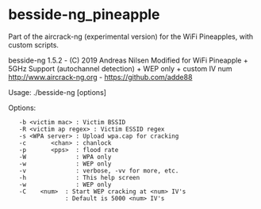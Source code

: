 # besside-ng_pineapple
Part of the aircrack-ng (experimental version) for the WiFi Pineapples, with custom scripts.

besside-ng 1.5.2 - (C) 2019 Andreas Nilsen
  Modified for WiFi Pineapple + 5GHz Support (autochannel detection) + WEP only + custom IV num
  http://www.aircrack-ng.org  -  https://github.com/adde88

  Usage: ./besside-ng [options] <interface>

  Options:

       -b <victim mac> : Victim BSSID
       -R <victim ap regex> : Victim ESSID regex
       -s <WPA server> : Upload wpa.cap for cracking
       -c       <chan> : chanlock
       -p       <pps>  : flood rate
       -W              : WPA only
       -w              : WEP only
       -v              : verbose, -vv for more, etc.
       -h              : This help screen
       -w              : WEP only
       -C	 <num>	: Start WEP cracking at <num> IV's
       		        : Default is 5000 <num> IV's
